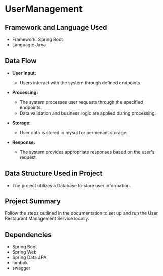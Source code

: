 # UserManagement

## Framework and Language Used

- Framework: Spring Boot
- Language: Java

## Data Flow

- **User Input:**
  - Users interact with the system through defined endpoints.
  
- **Processing:**
  - The system processes user requests through the specified endpoints.
  - Data validation and business logic are applied during processing.

- **Storage:**
  - User data is stored in mysql for permenant storage.

- **Response:**
  - The system provides appropriate responses based on the user's request.

## Data Structure Used in Project

- The project utilizes a Database to store user information.


## Project Summary

Follow the steps outlined in the documentation to set up and run the User Restaurant Management Service locally.

## Dependencies

- Spring Boot
- Spring Web
- Spring Data JPA
- lombok
- swagger

